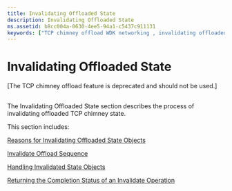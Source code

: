 ```yaml
---
title: Invalidating Offloaded State
description: Invalidating Offloaded State
ms.assetid: b8cc004a-0630-4ee5-94a1-c5437c911131
keywords: ["TCP chimney offload WDK networking , invalidating offloaded state", "chimney offload WDK networking , invalidating offloaded state", "offload state WDK TCP chimney offload , invalidating offloaded state", "invalidating offloaded state WDK TCP chimney offload"]
---
```


# Invalidating Offloaded State


\[The TCP chimney offload feature is deprecated and should not be used.\]

## <a href="" id="ddk-invalidating-offloaded-state-ng"></a>


The Invalidating Offloaded State section describes the process of invalidating offloaded TCP chimney state.

This section includes:

[Reasons for Invalidating Offloaded State Objects](reasons-for-invalidating-offloaded-state-objects.md)

[Invalidate Offload Sequence](invalidate-offload-sequence.md)

[Handling Invalidated State Objects](handling-invalidated-state-objects.md)

[Returning the Completion Status of an Invalidate Operation](returning-the-completion-status-of-an-invalidate-operation.md)

 

 





